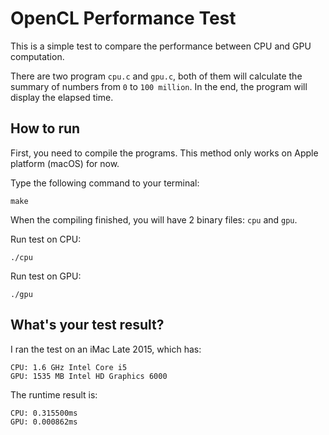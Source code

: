 # OpenCL Performance Test

This is a simple test to compare the performance between CPU and GPU computation.

There are two program `cpu.c` and `gpu.c`, both of them will calculate the summary of numbers from `0` to `100 million`. In the end, the program will display the elapsed time.

## How to run

First, you need to compile the programs. This method only works on Apple platform (macOS) for now.

Type the following command to your terminal:

```
make
```

When the compiling finished, you will have 2 binary files: `cpu` and `gpu`.

Run test on CPU:

```
./cpu
```

Run test on GPU:

```
./gpu
```

## What's your test result?

I ran the test on an iMac Late 2015, which has:

```
CPU: 1.6 GHz Intel Core i5
GPU: 1535 MB Intel HD Graphics 6000
```

The runtime result is:

```
CPU: 0.315500ms
GPU: 0.000862ms
```
